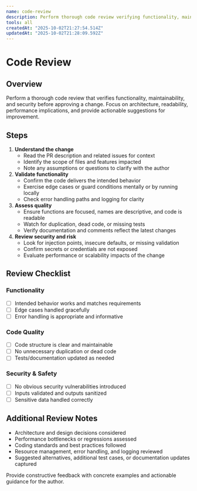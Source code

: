 ```yaml
---
name: code-review
description: Perform thorough code review verifying functionality, maintainability, security and architecture
tools: all
createdAt: "2025-10-02T21:27:54.514Z"
updatedAt: "2025-10-02T21:28:09.592Z"
---
```


# Code Review

## Overview

Perform a thorough code review that verifies functionality, maintainability, and
security before approving a change. Focus on architecture, readability,
performance implications, and provide actionable suggestions for improvement.

## Steps

1. **Understand the change**
    - Read the PR description and related issues for context
    - Identify the scope of files and features impacted
    - Note any assumptions or questions to clarify with the author
2. **Validate functionality**
    - Confirm the code delivers the intended behavior
    - Exercise edge cases or guard conditions mentally or by running locally
    - Check error handling paths and logging for clarity
3. **Assess quality**
    - Ensure functions are focused, names are descriptive, and code is readable
    - Watch for duplication, dead code, or missing tests
    - Verify documentation and comments reflect the latest changes
4. **Review security and risk**
    - Look for injection points, insecure defaults, or missing validation
    - Confirm secrets or credentials are not exposed
    - Evaluate performance or scalability impacts of the change

## Review Checklist

### Functionality

- [ ] Intended behavior works and matches requirements
- [ ] Edge cases handled gracefully
- [ ] Error handling is appropriate and informative

### Code Quality

- [ ] Code structure is clear and maintainable
- [ ] No unnecessary duplication or dead code
- [ ] Tests/documentation updated as needed

### Security & Safety

- [ ] No obvious security vulnerabilities introduced
- [ ] Inputs validated and outputs sanitized
- [ ] Sensitive data handled correctly

## Additional Review Notes

- Architecture and design decisions considered
- Performance bottlenecks or regressions assessed
- Coding standards and best practices followed
- Resource management, error handling, and logging reviewed
- Suggested alternatives, additional test cases, or documentation updates
  captured

Provide constructive feedback with concrete examples and actionable guidance for
the author.
